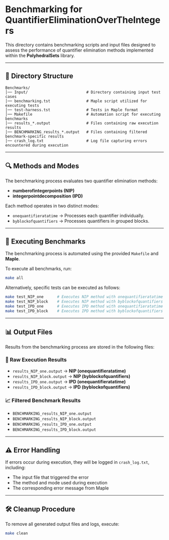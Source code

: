 # Benchmarking for QuantifierEliminationOverTheIntegers

This directory contains benchmarking scripts and input files designed to assess the performance of quantifier elimination methods implemented within the **PolyhedralSets** library.

---

## 📂 Directory Structure
```
Benchmarks/
│── Input/                          # Directory containing input test cases
│── benchmarking.tst                # Maple script utilized for executing tests
│── test-harness.tst                # Tests in Maple format
│── Makefile                        # Automation script for executing benchmarks
│── results_*.output                # Files containing raw execution results
│── BENCHMARKING_results_*.output   # Files containing filtered benchmark-specific results
│── crash_log.txt                   # Log file capturing errors encountered during execution
```
---

## 🔍 Methods and Modes
The benchmarking process evaluates two quantifier elimination methods:
- **numberofintegerpoints (NIP)**
- **integerpointdecomposition (IPD)**

Each method operates in two distinct modes:
- `onequantifieratatime` → Processes each quantifier individually.
- `byblockofquantifiers` → Processes quantifiers in grouped blocks.

---

## 🚀 Executing Benchmarks
The benchmarking process is automated using the provided `Makefile` and **Maple**. 

To execute all benchmarks, run:
```sh
make all
```
Alternatively, specific tests can be executed as follows:
```sh
make test_NIP_one      # Executes NIP method with onequantifieratatime mode
make test_NIP_block    # Executes NIP method with byblockofquantifiers mode
make test_IPD_one      # Executes IPD method with onequantifieratatime mode
make test_IPD_block    # Executes IPD method with byblockofquantifiers mode
```

---

## 📊 Output Files
Results from the benchmarking process are stored in the following files:

### 📝 Raw Execution Results
- `results_NIP_one.output` → **NIP (onequantifieratatime)**
- `results_NIP_block.output` → **NIP (byblockofquantifiers)**
- `results_IPD_one.output` → **IPD (onequantifieratatime)**
- `results_IPD_block.output` → **IPD (byblockofquantifiers)**

### 📈 Filtered Benchmark Results
- `BENCHMARKING_results_NIP_one.output`
- `BENCHMARKING_results_NIP_block.output`
- `BENCHMARKING_results_IPD_one.output`
- `BENCHMARKING_results_IPD_block.output`

---

## ⚠️ Error Handling
If errors occur during execution, they will be logged in `crash_log.txt`, including:
- The input file that triggered the error
- The method and mode used during execution
- The corresponding error message from Maple

---

## 🛠 Cleanup Procedure
To remove all generated output files and logs, execute:
```sh
make clean
```
